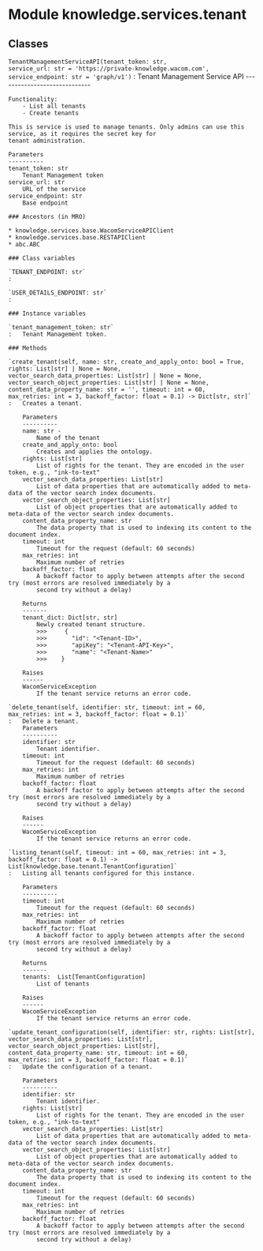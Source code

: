 Module knowledge.services.tenant
================================

Classes
-------

`TenantManagementServiceAPI(tenant_token: str, service_url: str = 'https://private-knowledge.wacom.com', service_endpoint: str = 'graph/v1')`
:   Tenant Management Service API
    -----------------------------
    
    Functionality:
        - List all tenants
        - Create tenants
    
    This is service is used to manage tenants. Only admins can use this service, as it requires the secret key for
    tenant administration.
    
    Parameters
    ----------
    tenant_token: str
        Tenant Management token
    service_url: str
        URL of the service
    service_endpoint: str
        Base endpoint

    ### Ancestors (in MRO)

    * knowledge.services.base.WacomServiceAPIClient
    * knowledge.services.base.RESTAPIClient
    * abc.ABC

    ### Class variables

    `TENANT_ENDPOINT: str`
    :

    `USER_DETAILS_ENDPOINT: str`
    :

    ### Instance variables

    `tenant_management_token: str`
    :   Tenant Management token.

    ### Methods

    `create_tenant(self, name: str, create_and_apply_onto: bool = True, rights: List[str] | None = None, vector_search_data_properties: List[str] | None = None, vector_search_object_properties: List[str] | None = None, content_data_property_name: str = '', timeout: int = 60, max_retries: int = 3, backoff_factor: float = 0.1) ‑> Dict[str, str]`
    :   Creates a tenant.
        
        Parameters
        ----------
        name: str -
            Name of the tenant
        create_and_apply_onto: bool
            Creates and applies the ontology.
        rights: List[str]
            List of rights for the tenant. They are encoded in the user token, e.g., "ink-to-text"
        vector_search_data_properties: List[str]
            List of data properties that are automatically added to meta-data of the vector search index documents.
        vector_search_object_properties: List[str]
            List of object properties that are automatically added to meta-data of the vector search index documents.
        content_data_property_name: str
            The data property that is used to indexing its content to the document index.
        timeout: int
            Timeout for the request (default: 60 seconds)
        max_retries: int
            Maximum number of retries
        backoff_factor: float
            A backoff factor to apply between attempts after the second try (most errors are resolved immediately by a
            second try without a delay)
        
        Returns
        -------
        tenant_dict: Dict[str, str]
            Newly created tenant structure.
            >>>     {
            >>>       "id": "<Tenant-ID>",
            >>>       "apiKey": "<Tenant-API-Key>",
            >>>       "name": "<Tenant-Name>"
            >>>    }
        
        Raises
        ------
        WacomServiceException
            If the tenant service returns an error code.

    `delete_tenant(self, identifier: str, timeout: int = 60, max_retries: int = 3, backoff_factor: float = 0.1)`
    :   Delete a tenant.
        Parameters
        ----------
        identifier: str
            Tenant identifier.
        timeout: int
            Timeout for the request (default: 60 seconds)
        max_retries: int
            Maximum number of retries
        backoff_factor: float
            A backoff factor to apply between attempts after the second try (most errors are resolved immediately by a
            second try without a delay)
        
        Raises
        ------
        WacomServiceException
            If the tenant service returns an error code.

    `listing_tenant(self, timeout: int = 60, max_retries: int = 3, backoff_factor: float = 0.1) ‑> List[knowledge.base.tenant.TenantConfiguration]`
    :   Listing all tenants configured for this instance.
        
        Parameters
        ----------
        timeout: int
            Timeout for the request (default: 60 seconds)
        max_retries: int
            Maximum number of retries
        backoff_factor: float
            A backoff factor to apply between attempts after the second try (most errors are resolved immediately by a
            second try without a delay)
        
        Returns
        -------
        tenants:  List[TenantConfiguration]
            List of tenants
        
        Raises
        ------
        WacomServiceException
            If the tenant service returns an error code.

    `update_tenant_configuration(self, identifier: str, rights: List[str], vector_search_data_properties: List[str], vector_search_object_properties: List[str], content_data_property_name: str, timeout: int = 60, max_retries: int = 3, backoff_factor: float = 0.1)`
    :   Update the configuration of a tenant.
        
        Parameters
        ----------
        identifier: str
            Tenant identifier.
        rights: List[str]
            List of rights for the tenant. They are encoded in the user token, e.g., "ink-to-text"
        vector_search_data_properties: List[str]
            List of data properties that are automatically added to meta-data of the vector search index documents.
        vector_search_object_properties: List[str]
            List of object properties that are automatically added to meta-data of the vector search index documents.
        content_data_property_name: str
            The data property that is used to indexing its content to the document index.
        timeout: int
            Timeout for the request (default: 60 seconds)
        max_retries: int
            Maximum number of retries
        backoff_factor: float
            A backoff factor to apply between attempts after the second try (most errors are resolved immediately by a
            second try without a delay)